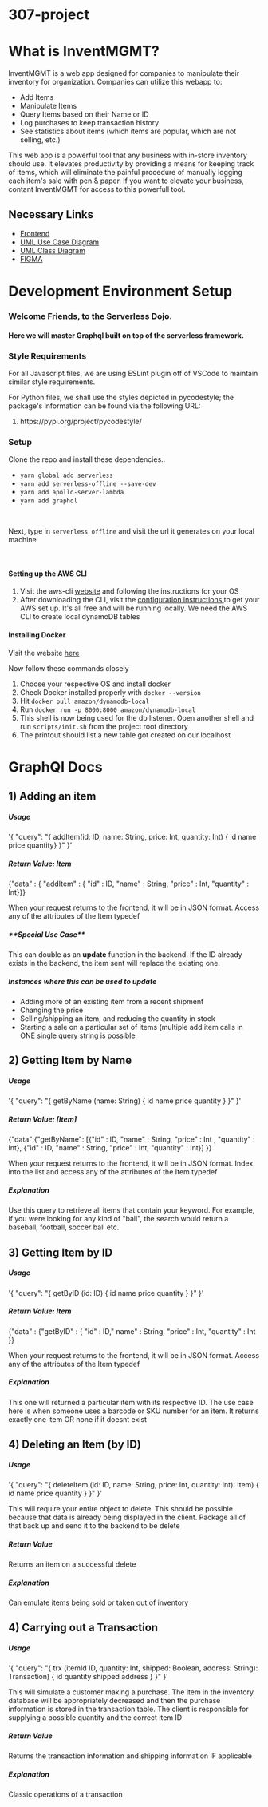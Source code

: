 # 307-project

<h1>What is InventMGMT?</h1>
<p>InventMGMT is a web app designed for companies to manipulate their inventory for organization. Companies can utilize this webapp to:</p>
<ul>
 <li>Add Items</li>
 <li>Manipulate Items</li>
 <li>Query Items based on their Name or ID</li>
 <li>Log purchases to keep transaction history</li>
 <li>See statistics about items (which items are popular, which are not selling, etc.)</li>
</ul>
<p>This web app is a powerful tool that any business with in-store inventory should use. It elevates productivity by providing a means for keeping track
of items, which will eliminate the painful procedure of manually logging each item's sale with pen & paper. If you want to elevate your business, contant InventMGMT for access to this powerfull tool.</p>

<h2>Necessary Links</h2>
<ul>
 <li><a href="https://github.com/INVENTMGMT/frontend">Frontend</a></li>
 <li><a href="https://github.com/INVENTMGMT/backend/wiki/UML-Use-Case-Diagram">UML Use Case Diagram</a></li>
 <li><a href="https://github.com/INVENTMGMT/backend/wiki/Class-Diagram">UML Class Diagram</a></li>
 <li><a href="https://www.figma.com/file/YJZlZZXXwf9Z0C5rAfSNvP/Untitled?node-id=0%3A1">FIGMA</a></li>
</ul>


<h1>Development Environment Setup</h1>
<h3>Welcome Friends, to the Serverless Dojo.</h3> 
<h4>Here we will master Graphql built on top of the serverless framework.</h4>

<h3>Style Requirements</h3>
<p>For all Javascript files, we are using ESLint plugin off of VSCode to maintain similar style requirements.</p>
<p>For Python files, we shall use the styles depicted in pycodestyle; the package's information can be found via the following URL:</p>
<ol>
<li>https://pypi.org/project/pycodestyle/</li>
</ol>

<h3>Setup</h3>

<p>Clone the repo and install these dependencies..</p>
<ul>
 
<li><code>yarn global add serverless</code></li>
<li><code>yarn add serverless-offline --save-dev</code></li>
<li><code>yarn add apollo-server-lambda</code></li>
<li><code>yarn add graphql</code></li>
</ul>
<br>
<p>Next, type in <code>serverless offline</code> and visit the url it generates on your local machine</p>
<br>

<h4>Setting up the AWS CLI</h4>
<ol>
  <li>Visit the aws-cli <a href=https://docs.aws.amazon.com/cli/latest/userguide/install-cliv1.html> website</a> and following the instructions for your OS</li>
  <li>After downloading the CLI, visit the <a href=https://docs.aws.amazon.com/cli/latest/userguide/cli-configure-quickstart.html> configuration instructions </a> to get your AWS set up. It's all free and will be running locally. We need the AWS CLI to create local dynamoDB tables</li>
</ol>

<h4>Installing Docker</h3>
<p>Visit the website <a href=https://docs.docker.com/get-docker/> here </a></p>
<p>Now follow these commands closely</p>
<ol>
 <li>Choose your respective OS and install docker</li>
 <li>Check Docker installed properly with <code>docker --version</code></li>
 <li>Hit <code>docker pull amazon/dynamodb-local</code></li>
 <li>Run <code>docker run -p 8000:8000 amazon/dynamodb-local</code></li>
 <li>This shell is now being used for the db listener. Open another shell and run <code>scripts/init.sh</code> from the project root directory</li>
 <li>The printout should list a new table got created on our localhost</li>
</ol>


<h1>GraphQl Docs</h1>

<h2>1) Adding an item</h2>
<h5>Usage</h5>
<p> '{ "query": "{ addItem(id: ID, name: String, price: Int, quantity: Int) { id name price quantity} }" }' </p>
<h5>Return Value: Item</h5>
<p>{"data" : { "addItem" : { "id" : ID, "name" : String, "price" : Int, "quantity" : Int}}}</p>
<p>When your request returns to the frontend, it will be in JSON format. Access any of the attributes of the Item typedef</p>
<h5>**Special Use Case**</h5>
<p>This can double as an <strong>update</strong> function in the backend. If the ID already exists in the backend, the item sent will replace the existing one.</p>
<h5>Instances where this can be used to update</h5>
<ul>
 <li>Adding more of an existing item from a recent shipment</li>
 <li>Changing the price</li>
 <li>Selling/shipping an item, and reducing the quantity in stock</li>
 <li>Starting a sale on a particular set of items (multiple add item calls in ONE single query string is possible</li>
</ul>


<h2>2) Getting Item by Name</h2>
<h5>Usage</h5>
<p> '{ "query": "{ getByName (name: String) { id name price quantity } }" }' </p>
<h5>Return Value: [Item]</h5>
<p>{"data":{"getByName": [{"id" : ID, "name" : String, "price" : Int , "quantity" : Int}, {"id" : ID, "name" : String, "price" : Int, "quantity" : Int}] }}</p>
<p>When your request returns to the frontend, it will be in JSON format. Index into the list and access any of the attributes of the Item typedef</p>
<h5>Explanation</h5>
<p>Use this query to retrieve all items that contain your keyword. For example, if you were looking for any kind of "ball", the search would return a baseball, football, soccer ball etc.</p>

<h2>3) Getting Item by ID</h2>
<h5>Usage</h5>
<p> '{ "query": "{ getByID (id: ID) { id name price quantity } }" }' </p>
<h5>Return Value: Item</h5>
<p>{"data" : {"getByID" : { "id" : ID," name" : String, "price" : Int, "quantity" : Int }}</p>
<p>When your request returns to the frontend, it will be in JSON format. Access any of the attributes of the Item typedef</p>
<h5>Explanation</h5>
<p>This one will returned a particular item with its respective ID. The use case here is when someone uses a barcode or SKU number for an item. It returns exactly one item OR none if it doesnt exist</p>

<h2>4) Deleting an Item (by ID) </h2>
<h5>Usage</h5>
<p> '{ "query": "{ deleteItem (id: ID, name: String, price: Int, quantity: Int): Item) { id name price quantity } }" }' </p>
<p>This will require your entire object to delete. This should be possible because that data is already being displayed in the client. Package all of that back up and send it to the backend to be delete</p>
<h5>Return Value</h5>
<p>Returns an item on a successful delete</p>
<h5>Explanation</h5>
<p>Can emulate items being sold or taken out of inventory</p>


<h2>4) Carrying out a Transaction </h2>
<h5>Usage</h5>
<p> '{ "query": "{ trx (itemId ID, quantity: Int, shipped: Boolean, address: String): Transaction) { id quantity shipped address } }" }' </p>
<p>This will simulate a customer making a purchase. The item in the inventory database will be appropriately decreased and then the purchase information is stored in the transaction table. The client is responsible for supplying a possible quantity and the correct item ID</p>
<h5>Return Value</h5>
<p>Returns the transaction information and shipping information IF applicable</p>
<h5>Explanation</h5>
<p>Classic operations of a transaction</p>

